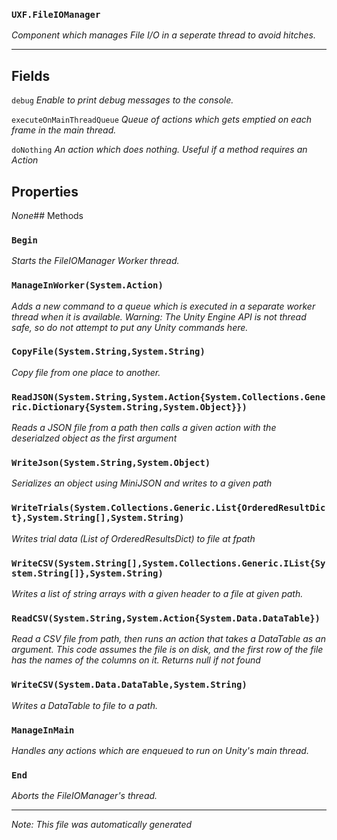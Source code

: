 ### `UXF.FileIOManager`
*Component which manages File I/O in a seperate thread to avoid hitches.*
---
## Fields
`debug` *Enable to print debug messages to the console.*
`executeOnMainThreadQueue` *Queue of actions which gets emptied on each frame in the main thread.*
`doNothing` *An action which does nothing. Useful if a method requires an Action*
## Properties
*None*## Methods
### `Begin`
*Starts the FileIOManager Worker thread.*
### `ManageInWorker(System.Action)`
*Adds a new command to a queue which is executed in a separate worker thread when it is available.
            Warning: The Unity Engine API is not thread safe, so do not attempt to put any Unity commands here.*
### `CopyFile(System.String,System.String)`
*Copy file from one place to another.*
### `ReadJSON(System.String,System.Action{System.Collections.Generic.Dictionary{System.String,System.Object}})`
*Reads a JSON file from a path then calls a given action with the deserialzed object as the first argument*
### `WriteJson(System.String,System.Object)`
*Serializes an object using MiniJSON and writes to a given path*
### `WriteTrials(System.Collections.Generic.List{OrderedResultDict},System.String[],System.String)`
*Writes trial data (List of OrderedResultsDict) to file at fpath*
### `WriteCSV(System.String[],System.Collections.Generic.IList{System.String[]},System.String)`
*Writes a list of string arrays with a given header to a file at given path.*
### `ReadCSV(System.String,System.Action{System.Data.DataTable})`
*Read a CSV file from path, then runs an action that takes a DataTable as an argument. This code assumes the file is on disk, and the first row of the file has the names of the columns on it. Returns null if not found*
### `WriteCSV(System.Data.DataTable,System.String)`
*Writes a DataTable to file to a path.*
### `ManageInMain`
*Handles any actions which are enqueued to run on Unity's main thread.*
### `End`
*Aborts the FileIOManager's thread.*
---
*Note: This file was automatically generated*
